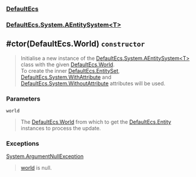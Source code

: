 ### [DefaultEcs](./DefaultEcs.md 'DefaultEcs')
### [DefaultEcs.System.AEntitySystem&lt;T&gt;](./DefaultEcs-System-AEntitySystem-T-.md 'DefaultEcs.System.AEntitySystem&lt;T&gt;')
## #ctor(DefaultEcs.World) `constructor`
>Initialise a new instance of the [DefaultEcs.System.AEntitySystem&lt;T&gt;](./DefaultEcs-System-AEntitySystem-T-.md 'DefaultEcs.System.AEntitySystem&lt;T&gt;') class with the given [DefaultEcs.World](./DefaultEcs-World.md 'DefaultEcs.World').<br/>To create the inner [DefaultEcs.EntitySet](./DefaultEcs-EntitySet.md 'DefaultEcs.EntitySet'), [DefaultEcs.System.WithAttribute](./DefaultEcs-System-WithAttribute.md 'DefaultEcs.System.WithAttribute') and [DefaultEcs.System.WithoutAttribute](./DefaultEcs-System-WithoutAttribute.md 'DefaultEcs.System.WithoutAttribute') attributes will be used.
### Parameters

<a name='DefaultEcs-System-AEntitySystem-T---ctor(DefaultEcs-World)-world'></a>
`world`
>The [DefaultEcs.World](./DefaultEcs-World.md 'DefaultEcs.World') from which to get the [DefaultEcs.Entity](./DefaultEcs-Entity.md 'DefaultEcs.Entity') instances to process the update.
### Exceptions

[System.ArgumentNullException](https://docs.microsoft.com/en-us/dotnet/api/System.ArgumentNullException 'System.ArgumentNullException')
>[world](#DefaultEcs-System-AEntitySystem-T---ctor(DefaultEcs-World)-world 'DefaultEcs.System.AEntitySystem&lt;T&gt;.#ctor(DefaultEcs.World).world') is null.
